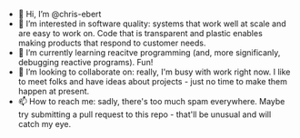 - 👋 Hi, I’m @chris-ebert
- 👀 I’m interested in software quality: systems that work well at scale and are easy to work on. Code that is transparent and plastic enables making products that respond to customer needs.
- 🌱 I’m currently learning reacitve programming (and, more significanly, debugging reactive programs). Fun!
- 💞️ I’m looking to collaborate on: really, I'm busy with work right now. I like to meet folks and have ideas about projects - just no time to make them happen at present.
- 📫 How to reach me: sadly, there's too much spam everywhere. Maybe try submitting a pull request to this repo - that'll be unusual and will catch my eye.

<!---
chris-ebert/chris-ebert is a ✨ special ✨ repository because its `README.md` (this file) appears on your GitHub profile.
You can click the Preview link to take a look at your changes.
--->
